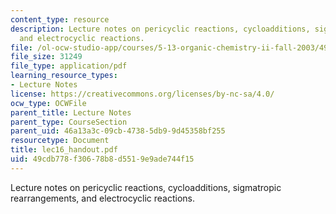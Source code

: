 ```yaml
---
content_type: resource
description: Lecture notes on pericyclic reactions, cycloadditions, sigmatropic rearrangements,
  and electrocyclic reactions.
file: /ol-ocw-studio-app/courses/5-13-organic-chemistry-ii-fall-2003/49cdb778f30678b8d5519e9ade744f15_lec16_handout.pdf
file_size: 31249
file_type: application/pdf
learning_resource_types:
- Lecture Notes
license: https://creativecommons.org/licenses/by-nc-sa/4.0/
ocw_type: OCWFile
parent_title: Lecture Notes
parent_type: CourseSection
parent_uid: 46a13a3c-09cb-4738-5db9-9d45358bf255
resourcetype: Document
title: lec16_handout.pdf
uid: 49cdb778-f306-78b8-d551-9e9ade744f15
---
```

Lecture notes on pericyclic reactions, cycloadditions, sigmatropic rearrangements, and electrocyclic reactions.